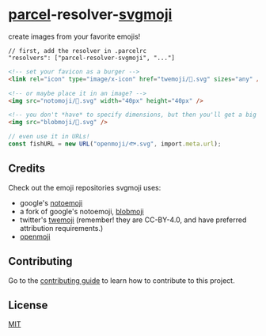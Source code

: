 # [parcel](https://github.com/parcel-bundler/parcel)-resolver-[svgmoji](https://github.com/svgmoji/svgmoji)

create images from your favorite emojis!

```jsonc
// first, add the resolver in .parcelrc
"resolvers": ["parcel-resolver-svgmoji", "..."]
```

```html
<!-- set your favicon as a burger -->
<link rel="icon" type="image/x-icon" href="twemoji/🍔.svg" sizes="any" />

<!-- or maybe place it in an image? -->
<img src="notomoji/🚀.svg" width="40px" height="40px" />

<!-- you don't *have* to specify dimensions, but then you'll get a big emoji -->
<img src="blobmoji/💃.svg" />
```

```ts
// even use it in URLs!
const fishURL = new URL("openmoji/🐟.svg", import.meta.url);
```

## Credits

Check out the emoji repositories svgmoji uses:

- google's [notoemoji](https://github.com/googlefonts/noto-emoji)
- a fork of google's notoemoji, [blobmoji](https://github.com/c1710/blobmoji)
- twitter's [twemoji](https://github.com/twitter/twemoji) (remember! they are CC-BY-4.0, and have preferred attribution requirements.)
- [openmoji](https://github.com/hfg-gmuend/openmoji)

## Contributing

Go to the [contributing guide](./CONTRIBUTING.md) to learn how to contribute to this project.

## License

[MIT](./LICENSE)
